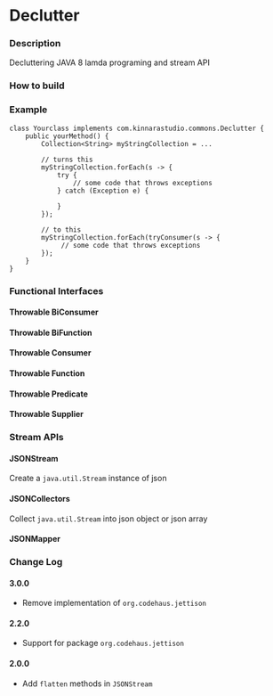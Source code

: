 # Declutter

### Description
Decluttering JAVA 8 lamda programing and stream API

### How to build
### Example
```
class Yourclass implements com.kinnarastudio.commons.Declutter {
    public yourMethod() {
        Collection<String> myStringCollection = ...
        
        // turns this
        myStringCollection.forEach(s -> {
            try {
                // some code that throws exceptions
            } catch (Exception e) {
            
            }
        });
        
        // to this
        myStringCollection.forEach(tryConsumer(s -> {
             // some code that throws exceptions
        });
    }
}
```

### Functional Interfaces ###

#### Throwable BiConsumer ####

#### Throwable BiFunction ####

#### Throwable Consumer ####

#### Throwable Function ####

#### Throwable Predicate ####

#### Throwable Supplier ####

### Stream APIs ###

#### JSONStream ####

Create a `java.util.Stream` instance of json

#### JSONCollectors ####

Collect `java.util.Stream` into json object or json array 

#### JSONMapper ####

### Change Log ###
#### 3.0.0

- Remove implementation of `org.codehaus.jettison`

#### 2.2.0

- Support for package `org.codehaus.jettison`

#### 2.0.0 ####

- Add `flatten` methods in `JSONStream`